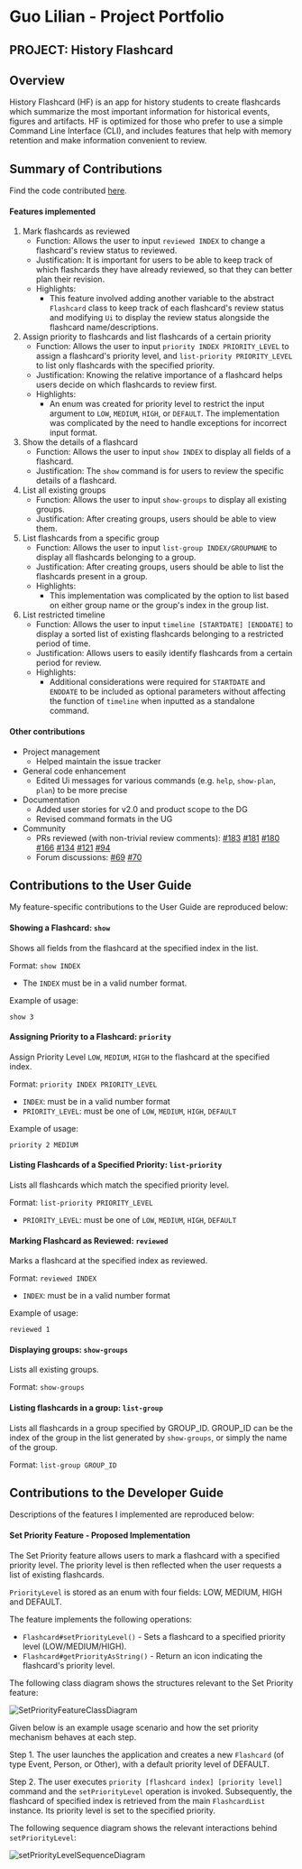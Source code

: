# Guo Lilian - Project Portfolio
## PROJECT: History Flashcard

## Overview
History Flashcard (HF) is an app for history students to create flashcards which summarize the 
most important information for historical events, figures and artifacts. 
HF is optimized for those who prefer to use a simple Command Line Interface (CLI), and includes 
features that help with memory retention and make information convenient to review.

## Summary of Contributions
Find the code contributed 
[here](https://nus-cs2113-ay1920s2.github.io/tp-dashboard/#=undefined&search=g-lilian).

#### Features implemented
1. Mark flashcards as reviewed
   - Function: Allows the user to input `reviewed INDEX` to change a flashcard's review
   status to reviewed.
   - Justification: It is important for users to be able to keep track of which flashcards
   they have already reviewed, so that they can better plan their revision.
   - Highlights: 
      - This feature involved adding another variable to the abstract `Flashcard` 
       class to keep track of each flashcard's review status and modifying `Ui` 
       to display the review status alongside the flashcard name/descriptions.
2. Assign priority to flashcards and list flashcards of a certain priority
   - Function: Allows the user to input `priority INDEX PRIORITY_LEVEL` to assign a 
   flashcard's priority level, and `list-priority PRIORITY_LEVEL` to list only flashcards with 
   the specified priority.
   - Justification: Knowing the relative importance of a flashcard helps users decide 
   on which flashcards to review first.
   - Highlights:
      - An enum was created for priority level to restrict the input argument to 
       `LOW`, `MEDIUM`, `HIGH`, or `DEFAULT`. The implementation was complicated by the need 
       to handle exceptions for incorrect input format.
3. Show the details of a flashcard
   - Function: Allows the user to input `show INDEX` to display all fields of a flashcard.
   - Justification: The `show` command is for users to review the specific details of a flashcard.
4. List all existing groups
   - Function: Allows the user to input `show-groups` to display all existing groups.
   - Justification: After creating groups, users should be able to view them.
5. List flashcards from a specific group
   - Function: Allows the user to input `list-group INDEX/GROUPNAME` to display all flashcards 
   belonging to a group.
   - Justification: After creating groups, users should be able to list the flashcards present in a group.
   - Highlights:
      - This implementation was complicated by the option to list based on either group name or 
      the group's index in the group list.
6. List restricted timeline
   - Function: Allows the user to input `timeline [STARTDATE] [ENDDATE]` to display a sorted 
   list of existing flashcards belonging to a restricted period of time.
   - Justification: Allows users to easily identify flashcards from a certain period for review.
   - Highlights: 
      - Additional considerations were required for `STARTDATE` and `ENDDATE` to be included as 
      optional parameters without affecting the function of `timeline` when inputted as a 
      standalone command.

#### Other contributions
- Project management
   - Helped maintain the issue tracker
- General code enhancement
   - Edited Ui messages for various commands (e.g. `help`, `show-plan`, `plan`) to be more precise
- Documentation
   - Added user stories for v2.0 and product scope to the DG
   - Revised command formats in the UG
- Community
   - PRs reviewed (with non-trivial review comments): 
   [#183](https://github.com/AY1920S2-CS2113-T14-1/tp/pull/183) 
   [#181](https://github.com/AY1920S2-CS2113-T14-1/tp/pull/181) 
   [#180](https://github.com/AY1920S2-CS2113-T14-1/tp/pull/180) 
   [#166](https://github.com/AY1920S2-CS2113-T14-1/tp/pull/166) 
   [#134](https://github.com/AY1920S2-CS2113-T14-1/tp/pull/134) 
   [#121](https://github.com/AY1920S2-CS2113-T14-1/tp/pull/121) 
   [#94](https://github.com/AY1920S2-CS2113-T14-1/tp/pull/94)
   - Forum discussions: 
   [#69](https://github.com/nus-cs2113-AY1920S2/forum/issues/69) 
   [#70](https://github.com/nus-cs2113-AY1920S2/forum/issues/70)

## Contributions to the User Guide
My feature-specific contributions to the User Guide are reproduced below:

#### Showing a Flashcard: `show`

Shows all fields from the flashcard at the specified index in the list.

Format: `show INDEX`

- The `INDEX` must be in a valid number format.

Example of usage:

`show 3`

#### Assigning Priority to a Flashcard: `priority`

Assign Priority Level `LOW`, `MEDIUM`, `HIGH` to the flashcard at the specified index.

Format: `priority INDEX PRIORITY_LEVEL`

- `INDEX`: must be in a valid number format
- `PRIORITY_LEVEL`: must be one of `LOW`, `MEDIUM`, `HIGH`, `DEFAULT`

Example of usage:

`priority 2 MEDIUM`

#### Listing Flashcards of a Specified Priority: `list-priority`

Lists all flashcards which match the specified priority level.

Format: `list-priority PRIORITY_LEVEL`

- `PRIORITY_LEVEL`: must be one of `LOW`, `MEDIUM`, `HIGH`, `DEFAULT`

#### Marking Flashcard as Reviewed: `reviewed`

Marks a flashcard at the specified index as reviewed.

Format: `reviewed INDEX`

- `INDEX`: must be in a valid number format

Example of usage:

`reviewed 1`

#### Displaying groups: `show-groups`

Lists all existing groups.

Format: `show-groups`

#### Listing flashcards in a group: `list-group`

Lists all flashcards in a group specified by GROUP_ID.
GROUP_ID can be the index of the group in the list generated by `show-groups`, or simply
the name of the group.

Format: `list-group GROUP_ID`

## Contributions to the Developer Guide
Descriptions of the features I implemented are reproduced below:

#### Set Priority Feature - Proposed Implementation

The Set Priority feature allows users to mark a flashcard with a specified priority level. The priority level is
then reflected when the user requests a list of existing flashcards.

`PriorityLevel` is stored as an enum with four fields: LOW, MEDIUM, HIGH and DEFAULT.

The feature implements the following operations:

- `Flashcard#setPriorityLevel()` - Sets a flashcard to a specified priority level (LOW/MEDIUM/HIGH).
- `Flashcard#getPriorityAsString()` - Return an icon indicating the flashcard's priority level.

The following class diagram shows the structures relevant to the Set Priority feature:

![SetPriorityFeatureClassDiagram](images/SetPriorityFeatureClassDiagram.png)

Given below is an example usage scenario and how the set priority mechanism behaves at each step.

Step 1. The user launches the application and creates a new `Flashcard` (of type Event, Person, or Other), 
with a default priority level of DEFAULT.

Step 2. The user executes `priority [flashcard index] [priority level]` command and the `setPriorityLevel` 
operation is invoked. Subsequently, the flashcard of specified index is retrieved from the main `FlashcardList` 
instance. Its priority level is set to the specified priority.

The following sequence diagram shows the relevant interactions behind `setPriorityLevel`:

![setPriorityLevelSequenceDiagram](images/setPriorityLevelSequenceDiagram.png)
